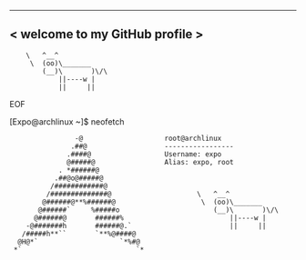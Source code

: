  ______________________________
< welcome to my GitHub profile >
 ------------------------------
        \   ^__^
         \  (oo)\_______
            (__)\       )\/\
                ||----w |
                ||     ||
EOF


[Expo@archlinux ~]$ neofetch

                    -@                    root@archlinux
                   .##@                   -----------------
                  .####@                  Username: expo
                  @#####@                 Alias: expo, root
                . *######@                
               .##@o@#####@               
              /############@            
             /##############@                     \   ^__^
            @######@**%######@                     \  (oo)\_______
           @######`     %#####o                       (__)\       )\/\
          @######@       ######%                          ||----w |
        -@#######h       ######@.`                        ||     ||
       /#####h**``       `**%@####@       
      @H@*`                    `*%#@    
     *`                            `*     
